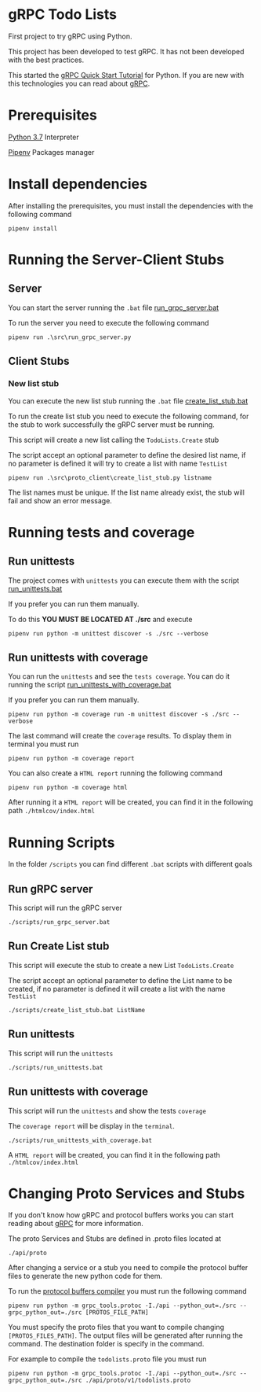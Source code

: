 # gRPC Todo Lists
First project to try gRPC using Python.

This project has been developed to test gRPC. It has not been developed with the best practices.

This started the [gRPC Quick Start Tutorial] for Python. If you are new with this technologies you can read about [gRPC].

# Prerequisites

[Python 3.7] Interpreter

[Pipenv] Packages manager

# Install dependencies

After installing the prerequisites, you must install the dependencies with the following command

```
pipenv install
```

# Running the Server-Client Stubs

## Server

You can start the server running the `.bat` file [run_grpc_server.bat](#run-grpc-server)

To run the server you need to execute the following command

```
pipenv run .\src\run_grpc_server.py
```

## Client Stubs

### New list stub

You can execute the new list stub running the `.bat` file [create_list_stub.bat](#run-create-list-stub)

To run the create list stub you need to execute the following command, for the stub to work successfully the gRPC server must be running.

This script will create a new list calling the `TodoLists.Create` stub

The script accept an optional parameter to define the desired list name, if no parameter is defined it will try to create a list with name `TestList`

```
pipenv run .\src\proto_client\create_list_stub.py listname
```

The list names must be unique. If the list name already exist, the stub will fail and show an error message.

# Running tests and coverage

## Run unittests

The project comes with `unittests` you can execute them with the script [run_unittests.bat](#run-unittests)

If you prefer you can run them manually.

To do this **YOU MUST BE LOCATED AT ./src** and execute

```
pipenv run python -m unittest discover -s ./src --verbose
```

## Run unittests with coverage

You can run the `unittests` and see the `tests coverage`. You can do it running the script [run_unittests_with_coverage.bat](#run-unittests-with-coverage)

If you prefer you can run them manually.

```
pipenv run python -m coverage run -m unittest discover -s ./src --verbose
```

The last command will create the `coverage` results. To display them in terminal you must run

```
pipenv run python -m coverage report
```

You can also create a `HTML report` running the following command

```
pipenv run python -m coverage html
```

After running it a `HTML report` will be created, you can find it in the following path `./htmlcov/index.html`

# Running Scripts

In the folder `/scripts` you can find different `.bat` scripts with different goals

## Run gRPC server

This script will run the gRPC server

```
./scripts/run_grpc_server.bat
```

## Run Create List stub

This script will execute the stub to create a new List `TodoLists.Create`

The script accept an optional parameter to define the List name to be created, if no parameter is defined it will create a list with the name `TestList`

```
./scripts/create_list_stub.bat ListName
```

## Run unittests

This script will run the `unittests`

```
./scripts/run_unittests.bat
```

## Run unittests with coverage

This script will run the `unittests` and show the tests `coverage`

The `coverage report` will be display in the `terminal`.

```
./scripts/run_unittests_with_coverage.bat
```

A `HTML report` will be created, you can find it in the following path `./htmlcov/index.html`

# Changing Proto Services and Stubs

If you don't know how gRPC and protocol buffers works you can start reading about [gRPC] for more information.

The proto Services and Stubs are defined in .proto files located at

```
./api/proto
```

After changing a service or a stub you need to compile the protocol buffer files to generate the new python code for them.

To run the [protocol buffers compiler] you must run the following command

```
pipenv run python -m grpc_tools.protoc -I./api --python_out=./src --grpc_python_out=./src [PROTOS_FILE_PATH]
```

You must specify the proto files that you want to compile changing `[PROTOS_FILES_PATH]`. The output files will be generated after running the command. The destination folder is specify in the command.

For example to compile the `todolists.proto` file you must run

```
pipenv run python -m grpc_tools.protoc -I./api --python_out=./src --grpc_python_out=./src ./api/proto/v1/todolists.proto
```

[Python 3.7]: https://www.python.org/downloads/
[Pipenv]: https://pipenv-fork.readthedocs.io/en/latest/
[gRPC Quick Start Tutorial]: https://grpc.io/docs/languages/python/quickstart/
[gRPC]: https://grpc.io/docs/guides/
[protocol buffers compiler]: https://developers.google.com/protocol-buffers/docs/proto#generating
